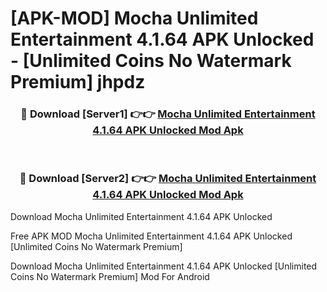 # [APK-MOD] Mocha  Unlimited Entertainment 4.1.64 APK Unlocked - [Unlimited Coins No Watermark Premium] jhpdz



<div align="center">
<h3>🔴 Download [Server1] 👉👉 <a href="https://momento.my/?title=Mocha__Unlimited_Entertainment_4.1.64_APK_Unlocked">Mocha  Unlimited Entertainment 4.1.64 APK Unlocked Mod Apk</a></h3><br>

<h3>🔴 Download [Server2] 👉👉 <a href="https://momento.my/?title=Mocha__Unlimited_Entertainment_4.1.64_APK_Unlocked">Mocha  Unlimited Entertainment 4.1.64 APK Unlocked Mod Apk</a></h3>
</div>



Download Mocha  Unlimited Entertainment 4.1.64 APK Unlocked 

Free APK MOD Mocha  Unlimited Entertainment 4.1.64 APK Unlocked [Unlimited Coins No Watermark Premium]

Download Mocha  Unlimited Entertainment 4.1.64 APK Unlocked [Unlimited Coins No Watermark Premium] Mod For Android
